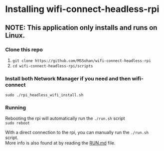 # Installing wifi-connect-headless-rpi

## NOTE: This application only installs and runs on Linux.

### Clone this repo
1. `git clone https://github.com/MSSohan/wifi-connect-headless-rpi`
1. `cd wifi-connect-headless-rpi/scripts`

### Install both Network Manager if you need and then wifi-connect
`sudo ./rpi_headless_wifi_install.sh` 

### Running
Rebooting the rpi will automatically run the `./run.sh` script\
 `sudo reboot` 

With a direct connection to the rpi, you can manually run the `./run.sh` script.\
More info is also found at by reading the [RUN.md](RUN.md) file.

